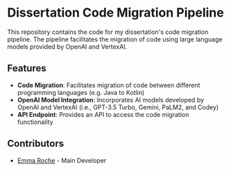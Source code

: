 # Dissertation Code Migration Pipeline

This repository contains the code for my dissertation's code migration pipeline. The pipeline facilitates the migration of code using large language models provided by OpenAI and VertexAI.

## Features

- **Code Migration**: Facilitates migration of code between different programming languages (e.g. Java to Kotlin)
- **OpenAI Model Integration**: Incorporates AI models developed by OpenAI and VertexAI (i.e., GPT-3.5 Turbo, Gemini, PaLM2, and Codey)
- **API Endpoint**: Provides an API to access the code migration functionality 

## Contributors

- [Emma Roche](https://github.com/emmaroche) - Main Developer
